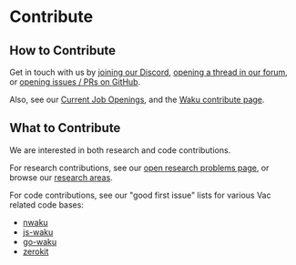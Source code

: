 # Contribute

## How to Contribute

Get in touch with us by
[joining our Discord](https://discord.gg/PQFdubGt6d),
[opening a thread in our forum](https://forum.vac.dev/),
or [opening issues / PRs on GitHub](https://github.com/vacp2p).

Also, see our [Current Job Openings](https://jobs.status.im/?search=Vac),
and the [Waku contribute page](https://waku.org/contribute).

## What to Contribute

We are interested in both research and code contributions.

For research contributions,
see our [open research problems page](https://vac.dev/open-problems),
or browse our [research areas](https://vac.dev/research-areas).

For code contributions, see our "good first issue" lists for various Vac related code bases:

* [nwaku](https://github.com/status-im/nwaku/labels/good%20first%20issue)
* [js-waku](https://github.com/status-im/js-waku/labels/good%20first%20issue)
* [go-waku](https://github.com/status-im/go-waku/labels/good%20first%20issue)
* [zerokit](https://github.com/vacp2p/zerokit/labels/good%20first%20issue)
